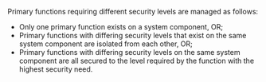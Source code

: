 Primary functions requiring different security levels are managed as follows:

- Only one primary function exists on a system component, OR;
- Primary functions with differing security levels that exist on the same system component are isolated from each other, OR;
- Primary functions with differing security levels on the same system component are all secured to the level required by the function with the highest security need.